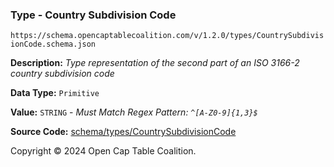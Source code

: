 ### Type - Country Subdivision Code

`https://schema.opencaptablecoalition.com/v/1.2.0/types/CountrySubdivisionCode.schema.json`

**Description:** _Type representation of the second part of an ISO 3166-2 country subdivision code_

**Data Type:** `Primitive`

**Value:** `STRING` - _Must Match Regex Pattern: `^[A-Z0-9]{1,3}$`_

**Source Code:** [schema/types/CountrySubdivisionCode](../../../../schema/types/CountrySubdivisionCode.schema.json)

Copyright © 2024 Open Cap Table Coalition.
